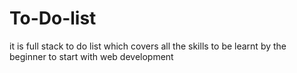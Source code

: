 # To-Do-list
it is full stack to do list which covers all the skills to be learnt by the beginner to start with web development
